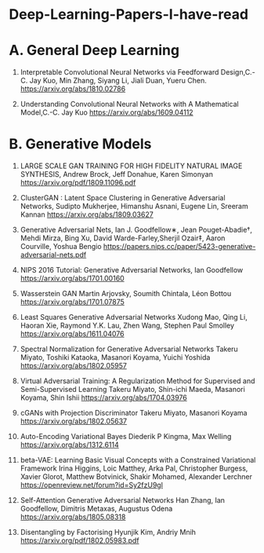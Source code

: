 # Deep-Learning-Papers-I-have-read
# A. General Deep Learning

1. Interpretable Convolutional Neural Networks via Feedforward Design,C.-C. Jay Kuo, Min Zhang, Siyang Li, Jiali Duan, Yueru Chen.
https://arxiv.org/abs/1810.02786

2. Understanding Convolutional Neural Networks with A Mathematical Model,C.-C. Jay Kuo
https://arxiv.org/abs/1609.04112

# B. Generative Models
1. LARGE SCALE GAN TRAINING FOR HIGH FIDELITY NATURAL IMAGE SYNTHESIS, Andrew Brock, Jeff Donahue, Karen Simonyan
https://arxiv.org/pdf/1809.11096.pdf

2. ClusterGAN : Latent Space Clustering in Generative Adversarial Networks, Sudipto Mukherjee, Himanshu Asnani, Eugene Lin, Sreeram Kannan
https://arxiv.org/abs/1809.03627

3. Generative Adversarial Nets, Ian J. Goodfellow∗, Jean Pouget-Abadie†, Mehdi Mirza, Bing Xu, David Warde-Farley,Sherjil Ozair‡, Aaron Courville, Yoshua Bengio
https://papers.nips.cc/paper/5423-generative-adversarial-nets.pdf

4. NIPS 2016 Tutorial: Generative Adversarial Networks, Ian Goodfellow
https://arxiv.org/abs/1701.00160

5. Wasserstein GAN Martin Arjovsky, Soumith Chintala, Léon Bottou 
https://arxiv.org/abs/1701.07875

6. Least Squares Generative Adversarial Networks
Xudong Mao, Qing Li, Haoran Xie, Raymond Y.K. Lau, Zhen Wang, Stephen Paul Smolley
https://arxiv.org/abs/1611.04076

7. Spectral Normalization for Generative Adversarial Networks
Takeru Miyato, Toshiki Kataoka, Masanori Koyama, Yuichi Yoshida
https://arxiv.org/abs/1802.05957

8. Virtual Adversarial Training: A Regularization Method for Supervised and Semi-Supervised Learning
Takeru Miyato, Shin-ichi Maeda, Masanori Koyama, Shin Ishii
https://arxiv.org/abs/1704.03976

9. cGANs with Projection Discriminator
Takeru Miyato, Masanori Koyama
https://arxiv.org/abs/1802.05637

10. Auto-Encoding Variational Bayes
Diederik P Kingma, Max Welling
https://arxiv.org/abs/1312.6114

11. beta-VAE: Learning Basic Visual Concepts with a Constrained Variational Framework 
Irina Higgins, Loic Matthey, Arka Pal, Christopher Burgess, Xavier Glorot, Matthew Botvinick, Shakir Mohamed, Alexander Lerchner
https://openreview.net/forum?id=Sy2fzU9gl

12. Self-Attention Generative Adversarial Networks
Han Zhang, Ian Goodfellow, Dimitris Metaxas, Augustus Odena
https://arxiv.org/abs/1805.08318

13. Disentangling by Factorising Hyunjik Kim, Andriy Mnih
https://arxiv.org/pdf/1802.05983.pdf




